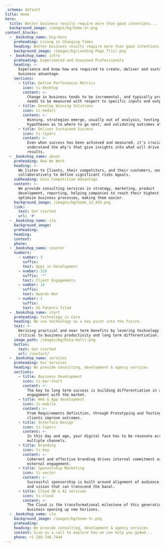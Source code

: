 ```yaml
---
_schema: default
title: Home
hero:
  title: Better business results require more than good intentions...
  background_image: /images/bg/home-2+.png
content_blocks:
  - _bookshop_name: big-hero
    preheading: Living in Changing Times
    heading: Better business results require more than good intentions...
    background_image: /images/bg/Landing-Page_7(ii).png
  - _bookshop_name: intro
    preheading: Experienced and Seasoned Professionals
    heading: >-
      Experience and know how are required to create, deliver and sustain core
      business advantage.
    sections:
      - title: Define Performance Metrics
        icon: ti-desktop
        content: >-
          Change in business tends to be incremental, and typically progress
          needs to be measured with respect to specific inputs and outputs.
      - title: Develop Winning Solutions
        icon: ti-medall
        content: >-
          Winning. strategies emerge, usually out of analysis, testing
          hypotheses as to where to go next, and validating outcomes at scale.
      - title: Deliver Sustained Success
        icon: ti-layers
        content: >-
          Even when success has been achieved and measured, it's crucial to
          understand the why's that give insights into what will drive sustained
          results.
  - _bookshop_name: about
    preheading: How We Work
    heading: >-
      We listen to Clients, their competitors, and their customers, and work
      collaboratively to define significant risks &goals.
    subheading: Gain Competitive Advantage
    content: >-
      We provide consulting services in strategy, marketing, product
      development, reporting, helping companies to reach their highest level. We
      optimize business processes, making them easier.
    background_image: /images/bg/home_1d_450.png
    link:
      text: Get started
      url: '#'
  - _bookshop_name: cta
    background_image:
    preheading:
    heading:
    content:
    phone:
  - _bookshop_name: counter
    numbers:
      - number: 3
        suffix:
        text: Apps in Development
      - number: 328
        suffix: '*'
        text: Client Engagements
      - number: 14
        suffix:
        text: Awards Won
      - number: 1
        suffix:
        text: US Patents filed
  - _bookshop_name: start
    preheading: Technology is Core
    heading: We use technology as a key pivot into the future.
    text: >-
      Deriving practical and near term benefits by levering technology is
      critical to business productivity and long term differentiation.
    image_path: /images/bg/Data-Hall+.png
    button:
      text: Get started
      url: /contact/
  - _bookshop_name: services
    preheading: Our Services
    heading: We provide consulting, development & agency services
    sections:
      - title: Business Development
        icon: ti-bar-chart
        content: >-
          The key to long term success is building differentiation in and
          engagement with the market.
      - title: Web & App development
        icon: ti-mobile
        content: >-
          From Requirements Definition, through Prototyping and Testing, we help
          clients improve outcomes.
      - title: Interface Design
        icon: ti-layers
        content: >-
          In this day and age, your digital face has to be resonate across
          multiple channels.
      - title: Branding
        icon: ti-key
        content: >-
          Coherent and effective branding drives internal commitment as well as
          external engagement.
      - title: Sponsorship Marketing
        icon: ti-vector
        content: >-
          Successful sponsorship is built around alignment of audience, values,
          and vision that can transcend the banal.
      - title: Cloud dB & AI services
        icon: ti-cloud
        content: >-
          The Cloud is the transformational milestone of this generation of
          business opening up new horizons.
  - _bookshop_name: cta
    background_image: /images/bg/home-3+.png
    preheading:
    heading: We provide consulting, development & agency services
    content: Give us a call to explore how we can help you go4wd...
    phone: +1 289-748-7444
---
```


